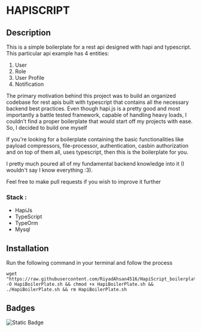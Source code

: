 # HAPISCRIPT

## Description

This is a simple boilerplate for a rest api designed with hapi and typescript. This particular api example has 4 entities:
1. User
2. Role
3. User Profile
4. Notification

The primary motivation behind this project was to build an organized codebase for rest apis built with typescript that contains
all the necessary backend best practices. Even though hapi.js is a pretty good and most importantly a battle tested framework, capable
of handling heavy loads, I couldn't find a proper boilerplate that would start off my projects with ease. So, I decided to build one myself

If you're looking for a boilerplate containing the basic functionalities like payload compressors, file-processor, authentication, casbin
authorization and on top of them all, uses typescript, then this is the boilerplate for you.

I pretty much poured all of my fundamental backend knowledge into it (I wouldn't say I know everything :3).

Feel free to make pull requests if you wish to improve it further

### Stack :
* HapiJs
* TypeScript
* TypeOrm
* Mysql

## Installation

Run the following command in your terminal and follow the process

    wget "https://raw.githubusercontent.com/RiyadAhsan4516/HapiScript_boilerplate/main/HapiBoilerPlate" 
    -O HapiBoilerPlate.sh && chmod +x HapiBoilerPlate.sh && ./HapiBoilerPlate.sh && rm HapiBoilerPlate.sh


## Badges

![Static Badge](https://img.shields.io/badge/TypeScript-100%25-blue)



